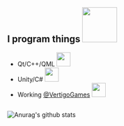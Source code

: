 ## I program things  <img src="https://emoji.gg/assets/emoji/9109_Sad_Cat_Thumbs_Up.png" height=80/>

* Qt/C++/QML  <img src="https://cdn.betterttv.net/emote/5f1b0186cf6d2144653d2970/2x" height=32/>
* Unity/C#  <img src="https://cdn.betterttv.net/emote/5f1b0186cf6d2144653d2970/2x" height=32/>
* Working [@VertigoGames](https://vertigogames.co/) <img src="https://cdn.betterttv.net/emote/5f1b0186cf6d2144653d2970/2x" height=32/>
## 

![Anurag's github stats](https://github-readme-stats.vercel.app/api?username=GencerG&count_private=true&include_all_commits=false&show_icons=true&theme=dracula)
